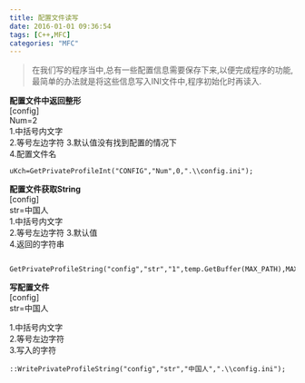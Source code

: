 ```yaml
---
title: 配置文件读写
date: 2016-01-01 09:36:54
tags: [C++,MFC] 
categories: "MFC"
---
```

> 在我们写的程序当中,总有一些配置信息需要保存下来,以便完成程序的功能,最简单的办法就是将这些信息写入INI文件中,程序初始化时再读入.
<!-- more -->
**配置文件中返回整形**  
[config]   
Num=2  
1.中括号内文字  
2.等号左边字符 
3.默认值没有找到配置的情况下  
4.配置文件名
```
uKch=GetPrivateProfileInt("CONFIG","Num",0,".\\config.ini");
```
**配置文件获取String**  
[config]  
str=中国人  
1.中括号内文字  
2.等号左边字符 
3.默认值  
4.返回的字符串  
```

GetPrivateProfileString("config","str","1",temp.GetBuffer(MAX_PATH),MAX_PATH,".\\config.ini");
```
**写配置文件**  
[config]  
str=中国人  

1.中括号内文字  
2.等号左边字符  
3.写入的字符  
```
::WritePrivateProfileString("config","str","中国人",".\\config.ini");
```

